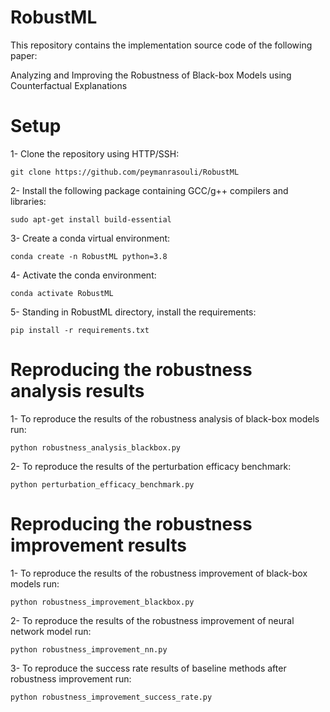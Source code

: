 # RobustML

This repository contains the implementation source code of the following paper:

Analyzing and Improving the Robustness of Black-box Models using Counterfactual Explanations

# Setup
1- Clone the repository using HTTP/SSH:
```
git clone https://github.com/peymanrasouli/RobustML
```
2- Install the following package containing GCC/g++ compilers and libraries:
```
sudo apt-get install build-essential
```
3- Create a conda virtual environment:
```
conda create -n RobustML python=3.8
```
4- Activate the conda environment: 
```
conda activate RobustML
```
5- Standing in RobustML directory, install the requirements:
```
pip install -r requirements.txt
```

# Reproducing the robustness analysis results
1- To reproduce the results of the robustness analysis of black-box models run:
```
python robustness_analysis_blackbox.py
```
2- To reproduce the results of the perturbation efficacy benchmark:
```
python perturbation_efficacy_benchmark.py
```

# Reproducing the robustness improvement results
1- To reproduce the results of the robustness improvement of black-box models run:
```
python robustness_improvement_blackbox.py
```
2- To reproduce the results of the robustness improvement of neural network model run:
```
python robustness_improvement_nn.py
```
3- To reproduce the success rate results of baseline methods after robustness improvement run:
```
python robustness_improvement_success_rate.py
```
